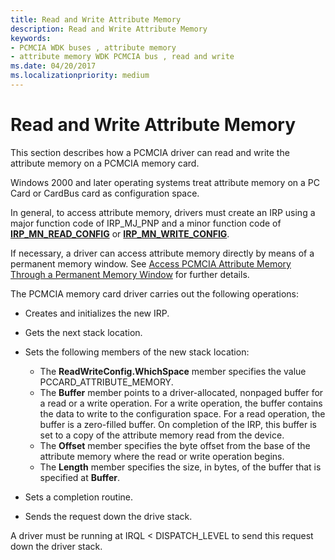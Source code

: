 ```yaml
---
title: Read and Write Attribute Memory
description: Read and Write Attribute Memory
keywords:
- PCMCIA WDK buses , attribute memory
- attribute memory WDK PCMCIA bus , read and write
ms.date: 04/20/2017
ms.localizationpriority: medium
---
```


# Read and Write Attribute Memory





This section describes how a PCMCIA driver can read and write the attribute memory on a PCMCIA memory card.

Windows 2000 and later operating systems treat attribute memory on a PC Card or CardBus card as configuration space.

In general, to access attribute memory, drivers must create an IRP using a major function code of IRP\_MJ\_PNP and a minor function code of [**IRP\_MN\_READ\_CONFIG**](../kernel/irp-mn-read-config.md) or [**IRP\_MN\_WRITE\_CONFIG**](../kernel/irp-mn-write-config.md).

If necessary, a driver can access attribute memory directly by means of a permanent memory window. See [Access PCMCIA Attribute Memory Through a Permanent Memory Window](./access-pcmcia-attribute-memory-through-a-permanent-memory-window.md) for further details.

The PCMCIA memory card driver carries out the following operations:

-   Creates and initializes the new IRP.

-   Gets the next stack location.

-   Sets the following members of the new stack location:
    -   The **ReadWriteConfig.WhichSpace** member specifies the value PCCARD\_ATTRIBUTE\_MEMORY.
    -   The **Buffer** member points to a driver-allocated, nonpaged buffer for a read or a write operation. For a write operation, the buffer contains the data to write to the configuration space. For a read operation, the buffer is a zero-filled buffer. On completion of the IRP, this buffer is set to a copy of the attribute memory read from the device.
    -   The **Offset** member specifies the byte offset from the base of the attribute memory where the read or write operation begins.
    -   The **Length** member specifies the size, in bytes, of the buffer that is specified at **Buffer**.
-   Sets a completion routine.

-   Sends the request down the drive stack.

A driver must be running at IRQL &lt; DISPATCH\_LEVEL to send this request down the driver stack.

 

